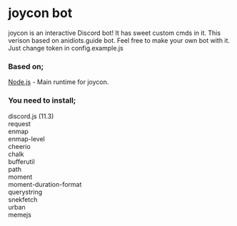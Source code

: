 # joycon bot

joycon is an interactive Discord bot! It has sweet custom cmds in it. This verison based on anidiots.guide bot. Feel free to make your own bot with it. Just change token in config.example.js

### Based on;

[Node.js](https://nodejs.org) - Main runtime for joycon.

### You need to install;

discord.js (11.3)  
request  
enmap  
enmap-level  
cheerio  
chalk  
bufferutil  
path  
moment  
moment-duration-format  
querystring  
snekfetch  
urban  
memejs  
